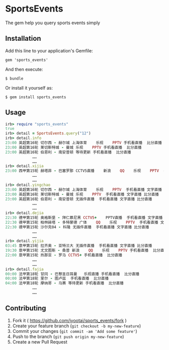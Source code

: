 # SportsEvents

The gem help you query sports events simply

## Installation

Add this line to your application's Gemfile:

    gem 'sports_events'

And then execute:

    $ bundle

Or install it yourself as:

    $ gem install sports_events

## Usage

```ruby
irb> require "sports_events"
true
irb> detail = SportsEvents.query("12")
irb> detail.info
23:00 英超第16轮 切尔西 - 赫尔城 上海体育    乐视    PPTV 手机看直播  比分直播
23:00 英超第16轮 莱切斯特城 - 曼城 乐视    PPTV 手机看直播  比分直播 
23:00 英超第16轮 伯恩利 - 南安普顿 等待更新 手机看直播  比分直播
            ……
            ……
irb> detail.xijia
23:00 西甲第15轮 赫塔菲 - 巴塞罗那 CCTV5直播    新浪    QQ    乐视    PPTV  手机看直播 文字直播 比分直播
            ……
            ……
irb> detail.yingchao
23:00 英超第16轮 切尔西 - 赫尔城 上海体育    乐视    PPTV  手机看直播 文字直播 比分直播
23:00 英超第16轮 莱切斯特城 - 曼城 乐视    PPTV  手机看直播 文字直播 比分直播 
23:00 英超第16轮 伯恩利 - 南安普顿 无插件直播  手机看直播 文字直播 比分直播
            ……
            ……
irb> detail.dejia
22:30 德甲第15轮 奥格斯堡 - 拜仁慕尼黑 CCTV5+    PPTV直播  手机看直播 文字直播 比分直播 
22:30 德甲第15轮 柏林赫塔 - 多特蒙德 广体    QQ    乐视    PPTV  手机看直播 文字直播 比分直播
22:30 德甲第15轮 沙尔克04 - 科隆 无插件直播  手机看直播 文字直播 比分直播
            ……
            ……
irb> detail.yijia
03:45 意甲第15轮 拉齐奥 - 亚特兰大 无插件直播  手机看直播 文字直播 比分直播 
19:30 意甲第15轮 尤文图斯 - 桑普 新浪    QQ    乐视    PPTV 手机看直播  比分直播
22:00 意甲第15轮 热那亚 - 罗马 CCTV5+ 手机看直播  比分直播 
            ……
            ……
irb> detail.fajia
00:00 法甲第18轮 甘冈 - 巴黎圣日耳曼   乐视直播 手机看直播  比分直播
00:00 法甲第18轮 里尔 - 图卢兹  手机看直播  比分直播 
04:00 法甲第18轮 摩纳哥 - 马赛 等待更新 手机看直播  比分直播
            ……
            ……
```

## Contributing

1. Fork it ( https://github.com/jyootai/sports_events/fork )
2. Create your feature branch (`git checkout -b my-new-feature`)
3. Commit your changes (`git commit -am 'Add some feature'`)
4. Push to the branch (`git push origin my-new-feature`)
5. Create a new Pull Request
